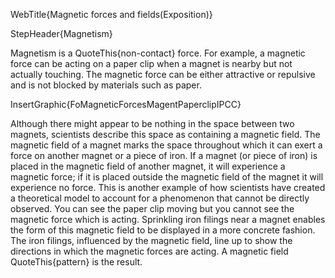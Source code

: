 WebTitle{Magnetic forces and fields(Exposition)}

StepHeader{Magnetism}

Magnetism is a QuoteThis{non-contact} force. For example, a magnetic force can be acting on a paper clip when a magnet is nearby but not actually touching. The magnetic force can be either attractive or repulsive and is not blocked by materials such as paper.

InsertGraphic{FoMagneticForcesMagentPaperclipIPCC}

Although there might appear to be nothing in the space between two magnets, scientists describe this space as containing a magnetic field. The magnetic field of a magnet marks the space throughout which it can exert a force on another magnet or a piece of iron. If a magnet (or piece of iron) is placed in the magnetic field of another magnet, it will experience a magnetic force; if it is placed outside the magnetic field of the magnet it will experience no force. This is another example of how scientists have created a theoretical model to account for a phenomenon that cannot be directly observed. You can see the paper clip moving but you cannot see the magnetic force which is acting. Sprinkling iron filings near a magnet enables the form of this magnetic field to be displayed in a more concrete fashion. The iron filings, influenced by the magnetic field, line up to show the directions in which the magnetic forces are acting. A magnetic field QuoteThis{pattern} is the result.

